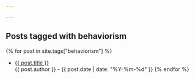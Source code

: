 ```yaml
---

---
```

## Posts tagged with behaviorism

{% for post in site.tags["behaviorism"] %}
* <a href="{{ post.url }}">{{ post.title }}</a><br>{{ post.author }} - {{ post.date | date: "%Y-%m-%d" }}
{% endfor %}
  